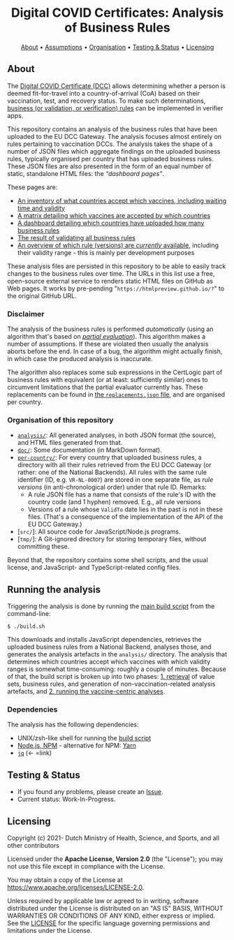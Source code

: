 <h1 align="center">
 Digital COVID Certificates: Analysis of Business Rules
</h1>

<p align="center">
    <a href="#about">About</a> •
    <a href="#assumptions">Assumptions</a> •
    <a href="#organisation">Organisation</a> •
    <a href="#testing--status">Testing & Status</a> •
    <a href="#licensing">Licensing</a>
</p>


## About

The [Digital COVID Certificate (DCC)](https://ec.europa.eu/info/live-work-travel-eu/coronavirus-response/safe-covid-19-vaccines-europeans/eu-digital-covid-certificate_en) allows determining whether a person is deemed fit-for-travel into a country-of-arrival (CoA) based on their vaccination, test, and recovery status.
To make such determinations, [business (or validation, or verification) rules](https://github.com/ehn-dcc-development/dgc-business-rules) can be implemented in verifier apps.

This repository contains an analysis of the business rules that have been uploaded to the EU DCC Gateway.
The analysis focuses almost entirely on rules pertaining to vaccination DCCs.
The analysis takes the shape of a number of JSON files which aggregate findings on the uploaded business rules, typically organised per country that has uploaded business rules.
These JSON files are also presented in the form of an equal number of static, standalone HTML files: the <em>“dashboard pages”</em>.

These pages are:

* [An inventory of what countries accept which vaccines, including waiting time and validity](https://htmlpreview.github.io/?https://github.com/ehn-dcc-development/dcc-business-rules-analysis/blob/main/analysis/vaccine-specs-per-country.html)
* [A matrix detailing which vaccines are accepted by which countries](https://htmlpreview.github.io/?https://github.com/ehn-dcc-development/dcc-business-rules-analysis/blob/main/analysis/vaccine-country-matrix.html)
* [A dashboard detailing which countries have uploaded how many business rules](https://htmlpreview.github.io/?https://github.com/ehn-dcc-development/dcc-business-rules-analysis/blob/main/analysis/statistics.html)
* [The result of validating all business rules](https://htmlpreview.github.io/?https://github.com/ehn-dcc-development/dcc-business-rules-analysis/blob/main/analysis/validation-results.html)
* [An overview of which rule (versions) are _currently_ available](https://htmlpreview.github.io/?https://github.com/ehn-dcc-development/dcc-business-rules-analysis/blob/main/analysis/version-metadata.html), including their validity range - this is mainly per development purposes

These analysis files are persisted in this repository to be able to easily track changes to the business rules over time.
The URLs in this list use a free, open-source external service to renders static HTML files on GitHub as Web pages.
It works by pre-pending "`https://htmlpreview.github.io/?`" to the original GitHub URL.


### Disclaimer

The analysis of the business rules is performed <em>automatically</em> (using an algorithm that's based on [_partial evaluation_](./src/reducer/README.md)).
This algorithm makes a number of assumptions.
If these are violated then usually the analysis aborts before the end.
In case of a bug, the algorithm might actually finish, in which case the produced analysis is inaccurate.

The algorithm also replaces some sub expressions in the CertLogic part of business rules with equivalent (or at least: sufficiently similar) ones to circumvent limitations that the partial evaluator currently has.
These replacements can be found in [the `replacements.json` file](./src/analyser/replacements.json), and are organised per country.


### Organisation of this repository

* [`analysis/`](./analysis): All generated analyses, in both JSON format (the source), and HTML files generated from that.
* [`doc/`](./doc): Some documentation (in MarkDown format).
* [`per-country/`](./per-country): For every country that uploaded business rules, a directory with all their rules retrieved from the EU DCC Gateway (or rather: one of the National Backends).
  All rules with the same rule identifier (ID, e.g. `VR-NL-0007`) are stored in one separate file, as <em>rule versions</em> (in anti-chronological order) under that rule ID.
  Remarks:
  * A rule JSON file has a name that consists of the rule's ID with the country code (and 1 hyphen) removed.
    E.g., all rule versions 
  * Versions of a rule whose `ValidTo` date lies in the past is not in these files.
    (That's a consequence of the implementation of the API of the EU DCC Gateway.)
* [`src/`]: All source code for JavaScript/Node.js programs.
* [`tmp/`]: A Git-ignored directory for storing temporary files, without committing these.

Beyond that, the repository contains some shell scripts, and the usual license, and JavaScript- and TypeScript-related config files.


## Running the analysis

Triggering the analysis is done by running the [main build script](./build.sh) from the command-line:

    $ ./build.sh

This downloads and installs JavaScript dependencies, retrieves the uploaded business rules from a National Backend, analyses those, and generates the analysis artefacts in the `analysis/` directory.
The analysis that determines which countries accept which vaccines with which validity ranges is somewhat time-consuming: roughly a couple of minutes.
Because of that, the build script is broken up into two phases: [1. retrieval](./retrieve.sh) of value sets, business rules, and generation of non-vaccination-related analysis artefacts, and [2. running the vaccine-centric analyses](./analyse.sh).


### Dependencies

The analysis has the following dependencies:

* UNIX/zsh-like shell for running the [build script](./build.sh)
* [Node.js, NPM](https://nodejs.org/en/) - alternative for NPM: [Yarn](https://yarnpkg.com/)
* [`jq`](https://stedolan.github.io/jq/) (&larr; =link)


## Testing & Status

- If you found any problems, please create an [Issue](/../../issues).
- Current status: Work-In-Progress.


## Licensing

Copyright (c) 2021- Dutch Ministry of Health, Science, and Sports, and all other contributors

Licensed under the **Apache License, Version 2.0** (the "License"); you may not use this file except in compliance with the License.

You may obtain a copy of the License at https://www.apache.org/licenses/LICENSE-2.0.

Unless required by applicable law or agreed to in writing, software distributed under the License is distributed on an "AS IS" 
BASIS, WITHOUT WARRANTIES OR CONDITIONS OF ANY KIND, either express or implied. See the [LICENSE](./LICENSE) for the specific 
language governing permissions and limitations under the License.

